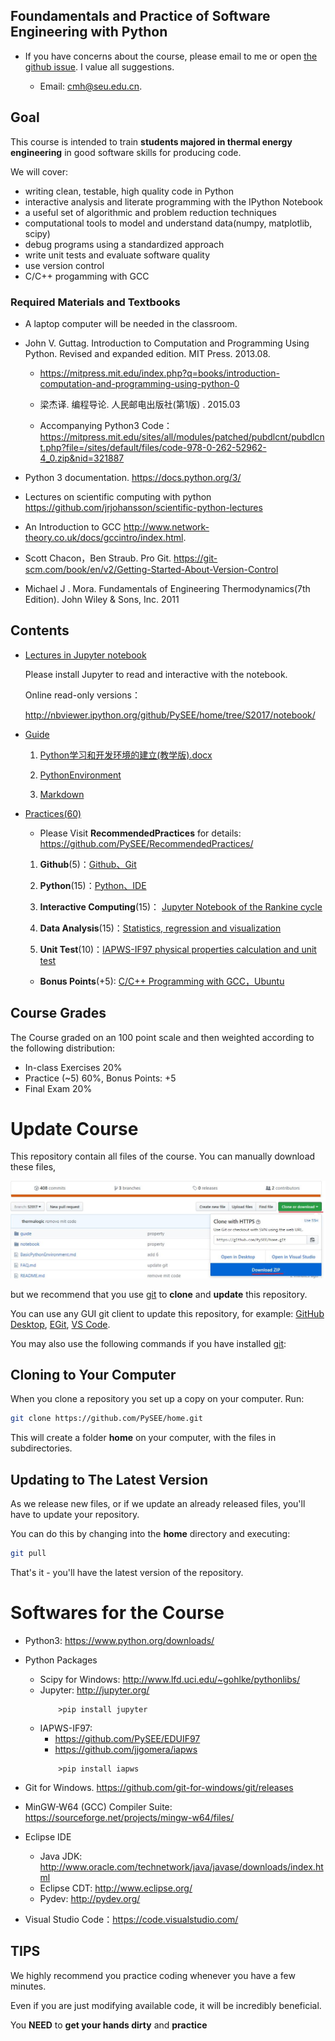 
## Foundamentals and Practice of Software Engineering with Python

* If you have concerns about the course, please email to me or open [the github issue](https://github.com/PySEE/home/issues). I value all suggestions.
 
    * Email: cmh@seu.edu.cn. 

##  Goal

This course is intended to train **students majored in thermal energy engineering** in good software skills for producing code.

We will cover: 

* writing clean, testable, high quality code in Python
* interactive analysis and literate programming with the IPython Notebook
* a useful set of algorithmic and problem reduction techniques
* computational tools to model and understand data(numpy, matplotlib, scipy)
* debug programs using a standardized approach
* write unit tests and evaluate software quality
* use version control 
* C/C++ progamming with GCC

### Required Materials and Textbooks

* A laptop computer will be needed in the classroom.

* John V. Guttag. Introduction to Computation and Programming Using Python. Revised and expanded edition. MIT Press. 2013.08.  

   * https://mitpress.mit.edu/index.php?q=books/introduction-computation-and-programming-using-python-0

   * 梁杰译. 编程导论. 人民邮电出版社(第1版) .  2015.03

   * Accompanying Python3 Code：https://mitpress.mit.edu/sites/all/modules/patched/pubdlcnt/pubdlcnt.php?file=/sites/default/files/code-978-0-262-52962-4_0.zip&nid=321887

* Python 3 documentation. https://docs.python.org/3/

* Lectures on scientific computing with python https://github.com/jrjohansson/scientific-python-lectures

* An Introduction to GCC  http://www.network-theory.co.uk/docs/gccintro/index.html.

* Scott Chacon，Ben Straub. Pro Git. https://git-scm.com/book/en/v2/Getting-Started-About-Version-Control

* Michael J . Mora. Fundamentals of Engineering Thermodynamics(7th Edition). John Wiley & Sons, Inc. 2011

## Contents

* [Lectures in Jupyter notebook](https://github.com/PySEE/home/tree/S2017/notebook)

   Please install Jupyter to read and interactive with the notebook.

   Online read-only versions：

   http://nbviewer.ipython.org/github/PySEE/home/tree/S2017/notebook/
 
* [Guide](https://github.com/PySEE/home/tree/S2017/guide)

   1. [Python学习和开发环境的建立(教学版).docx](https://github.com/PySEE/home/tree/S2017/guide/Python学习和开发环境的建立(教学版).docx)
   
   2. [PythonEnvironment](https://github.com/PySEE/home/tree/S2017/guide/PythonEnvironment.md) 
    
   3. [Markdown](https://github.com/PySEE/home/tree/S2017/guide/Markdown.md)
  
* [Practices(60)](https://github.com/PySEE/RecommendedPractices/tree/S2017/)
    
   *  Please Visit **RecommendedPractices** for details: https://github.com/PySEE/RecommendedPractices/

   1. **Github**(5)：[Github、Git](https://github.com/PySEE/RecommendedPractices/tree/S2017/P1)

   2. **Python**(15)：[Python、IDE](https://github.com/PySEE/RecommendedPractices/tree/S2017/P2)
   
   3. **Interactive Computing**(15)： [Jupyter Notebook of the Rankine cycle](https://github.com/PySEE/RecommendedPractices/tree/S2017/P3)  
    
   4.  **Data Analysis**(15)：[Statistics, regression and visualization](https://github.com/PySEE/RecommendedPractices/tree/S2017/P4)

   5.  **Unit Test**(10)：[IAPWS-IF97 physical properties calculation and unit test](https://github.com/PySEE/RecommendedPractices/tree/S2017/P5)

   *  **Bonus Points**(+5): [C/C++ Programming with GCC，Ubuntu](https://github.com/PySEE/RecommendedPractices/tree/S2017/Bonus) 

## Course Grades

The Course graded on an 100 point scale and then weighted according to the following distribution:

  * In-class Exercises 20%
  * Practice (~5) 60%,  Bonus Points: +5
  * Final Exam 20%

# Update Course

This repository contain all files of the course. You can manually download these files, 

![down](./guide/img/downloadhome.jpg)

but we recommend that you use [git](https://github.com/git-for-windows/git/releases) to **clone** and **update** this repository.

You can use any GUI git client to update this repository, for example: [GitHub Desktop](https://desktop.github.com/),  [EGit](http://www.eclipse.org/),  [VS Code](https://code.visualstudio.com/).

You may also use the following commands if you have installed [git](https://github.com/git-for-windows/git/releases):

## Cloning to Your Computer

When you clone a repository you set up a copy on your computer. Run:

```bash
git clone https://github.com/PySEE/home.git
```

This will create a folder **home** on your computer, with the files in subdirectories.

## Updating to The Latest Version

As we release new files, or if we update an already released files, you'll have to update your repository.

You can do this by changing into the **home** directory and executing:

```bash
git pull
```
That's it - you'll have the latest version of the repository.

# Softwares for the Course

* Python3:  https://www.python.org/downloads/
* Python Packages
  * Scipy for Windows:  http://www.lfd.uci.edu/~gohlke/pythonlibs/ 
  * Jupyter: http://jupyter.org/
     ```
         >pip install jupyter
     ```
  * IAPWS-IF97:
     * https://github.com/PySEE/EDUIF97
     * https://github.com/jjgomera/iapws
      ```
          >pip install iapws
      ```

* Git for Windows.  https://github.com/git-for-windows/git/releases

* MinGW-W64 (GCC) Compiler Suite: https://sourceforge.net/projects/mingw-w64/files/

* Eclipse IDE
  * Java JDK: http://www.oracle.com/technetwork/java/javase/downloads/index.html
  * Eclipse CDT: http://www.eclipse.org/
  * Pydev: http://pydev.org/

* Visual Studio Code：https://code.visualstudio.com/

## TIPS

We highly recommend you practice coding whenever you have a few minutes.

Even if you are just modifying available code, it will be incredibly beneficial.

You **NEED** to **get your hands dirty** and **practice**

